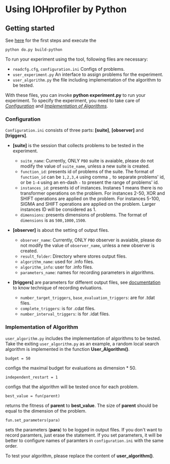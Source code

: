 Using IOHprofiler by Python 
==============================================

Getting started
---------------

See [here](../../../README.md#Getting-Started) for the first steps and execute the 
```
python do.py build-python
``` 

To run your experiment using the tool, following files are necessary:
- `readcfg.cfg`, `configuration.ini` Configs of problems.
- `user_experiment.py` An interface to assign problems for the experiment.
- `user_algorithm.py` the file including implementation of the algorithm to be tested.

With these files, you can invoke **python experiment.py** to run your experiment. To specify the experiment, you need to take care of [_Configuration_](#Configuration) and [_Implementation of Algorithms_](#Algorithms). 

###	Configuration <a name="Configuration"></a>
`Configuration.ini` consists of three parts: **[suite]**, **[observer]** and **[triggers]**.

*	**[suite]** is the session that collects problems to be tested in the experiment. 
	*	`suite_name`: Currently, ONLY `PBO` suite is avaiable,  please do not modify the value of `suite_name`, unless a new suite is created. 
	*	`function_id`: presents id of problems of the suite. The format of `function_id` can be `1,2,3,4` using comma `,` to separate problems' id, or be `1-4` using an en-dash `-` to present the range of problems' id. 
	*	`instances_id`: presents id of instances. Instanes 1 means there is no transformer operations on the problem. For instances 2-50, XOR and SHIFT operations are applied on the problem. For instances 5-100, SIGMA and SHIFT operations are applied on the problem. Larger instances ID will be considered as 1.
	*	`dimensions`: presents dimensions of problems. The format of `dimensions` is as `500,1000,1500`.

*	**[observer]** is about the setting of output files. 
	*	`observer_name`: Currently, ONLY `PBO` observer is avaiable, please do not modify the value of `observer_name`, unless a new observer is created.
	*	`result_folder`: Directory where stores output files.
	*	`algorithm_name`: used for .info files.
	*	`algorithm_info`: user for .info files.
	*	`parameters_name`: names for recording parameters in algorithms.

*	**[triggers]** are parameters for different output files, see [documentation](https://arxiv.org/pdf/1810.05281.pdf) to know technique of recording evluations.
	*	`number_target_triggers`, `base_evaluation_triggers`: are for .tdat files.
	*	`complete_triggers`: is for .cdat files.
	*	`number_interval_triggers`: is for .idat files.

###	Implementation of Algorithm <a name="Algorithms"></a>
`user_algorithm.py` includes the implementation of algorithms to be tested. Take the exiting `user_algorithm.py` as an example, a random local search algorithm is implemented in the function **User_Algorithm()**. 

```
budget = 50
```
configs the maximal budget for evaluations as dimension * 50.

```
independent_restart = 1
```
configs that the algorithm will be tested once for each problem.

```
best_value = fun(parent)
```
returns the fitness of **parent** to **best_value**. The size of **parent**
should be equal to the dimension of the problem.

```
fun.set_parameters(para)
```
sets the parameters (**para**) to be logged in output files. If you don't want to record paramters, just erase the statement. If you set parameters, it will be better to configure names of paramters in `configuration.ini` with the same order.

To test your algorithm, please replace the content of **user_algorithm()**.